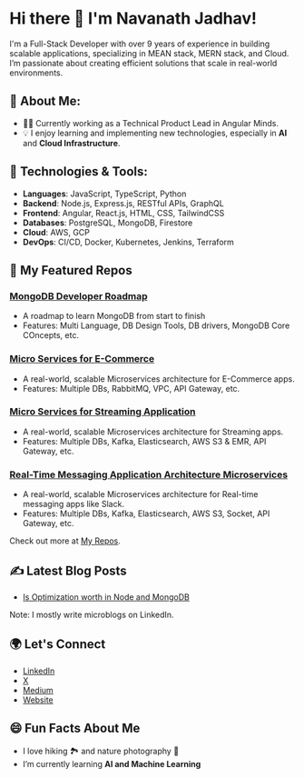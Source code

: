 # Hi there 👋 I'm Navanath Jadhav!

I'm a Full-Stack Developer with over 9 years of experience in building scalable applications, specializing in MEAN stack, MERN stack, and Cloud. I’m passionate about creating efficient solutions that scale in real-world environments.

## 🚀 About Me:

- 👨‍💻 Currently working as a Technical Product Lead in Angular Minds.
- 💡 I enjoy learning and implementing new technologies, especially in **AI** and **Cloud Infrastructure**.

## 🔧 Technologies & Tools:

- **Languages**: JavaScript, TypeScript, Python
- **Backend**: Node.js, Express.js, RESTful APIs, GraphQL
- **Frontend**: Angular, React.js, HTML, CSS, TailwindCSS
- **Databases**: PostgreSQL, MongoDB, Firestore
- **Cloud**: AWS, GCP
- **DevOps**: CI/CD, Docker, Kubernetes, Jenkins, Terraform

## 🚀 My Featured Repos

### [MongoDB Developer Roadmap](https://github.com/navanathjadhav/mongodb-developer-roadmap)

- A roadmap to learn MongoDB from start to finish
- Features: Multi Language, DB Design Tools, DB drivers, MongoDB Core COncepts, etc.

### [Micro Services for E-Commerce](https://github.com/navanathjadhav/Micro-Services-for-E-Commerce)

- A real-world, scalable Microservices architecture for E-Commerce apps.
- Features: Multiple DBs, RabbitMQ, VPC, API Gateway, etc.

### [Micro Services for Streaming Application](https://github.com/navanathjadhav/Micro-Services-for-Streaming-Application)

- A real-world, scalable Microservices architecture for Streaming apps.
- Features: Multiple DBs, Kafka, Elasticsearch, AWS S3 & EMR, API Gateway, etc.

### [Real-Time Messaging Application Architecture Microservices](https://github.com/navanathjadhav/Real-Time-Messaging-Application-Architecture-Microservices)

- A real-world, scalable Microservices architecture for Real-time messaging apps like Slack.
- Features: Multiple DBs, Kafka, Elasticsearch, AWS S3, Socket, API Gateway, etc.

Check out more at [My Repos](https://github.com/navanathjadhav?tab=repositories).

## ✍️ Latest Blog Posts

- [Is Optimization worth in Node and MongoDB](https://everblogs.com/back-end/is-optimization-worth-in-node-and-mongodb/)

Note: I mostly write microblogs on LinkedIn.

## 🌍 Let's Connect

- [LinkedIn](https://www.linkedin.com/in/navanath-jadhav/)
- [X](https://x.com/its_navanath)
- [Medium](https://navanathjadhav.medium.com/)
- [Website](https://everblogs.com/)

## 😄 Fun Facts About Me

- I love hiking 🏞 and nature photography 📸
- I’m currently learning **AI and Machine Learning**
